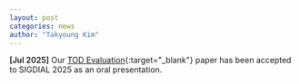 ```yaml
---
layout: post
categories: news
author: "Takyoung Kim"
---
```


<strong style="font-weight:600">[Jul 2025]</strong> Our [TOD Evaluation](https://arxiv.org/abs/2504.19982){:target="_blank"} paper has been accepted to SIGDIAL 2025 as an oral presentation.